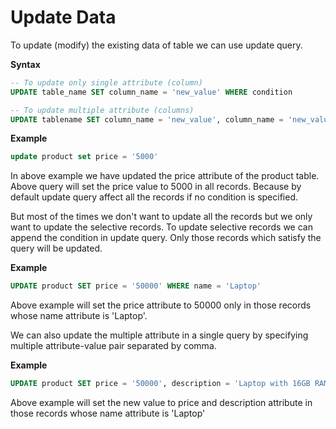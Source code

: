 # Update Data

To update (modify) the existing data of table we can use update query.

**Syntax**

```sql
-- To update only single attribute (column)
UPDATE table_name SET column_name = 'new_value' WHERE condition

-- To update multiple attribute (columns)
UPDATE tablename SET column_name = 'new_value', column_name = 'new_value' WHERE condition
```

**Example**

```sql
update product set price = '5000'
```

In above example we have updated the price attribute of the product table. Above query will set the price value to 5000 in all records. Because by default update query affect all the records if no condition is specified.  

But most of the times we don't want to update all the records but we only want to update the selective records. To update selective records we can append the condition in update query. Only those records which satisfy the query will be updated.

**Example**

```sql
UPDATE product SET price = '50000' WHERE name = 'Laptop'
```

Above example will set the price attribute to 50000 only in those records whose name attribute is 'Laptop'.

We can also update the multiple attribute in a single query by specifying multiple attribute-value pair separated by comma.

**Example**

```sql
UPDATE product SET price = '50000', description = 'Laptop with 16GB RAM' WHERE name = 'Laptop'
```

Above example will set the new value to price and description attribute in those records whose name attribute is 'Laptop'